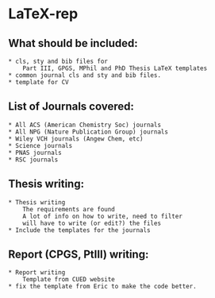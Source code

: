 LaTeX-rep
=========

What should be included:
-----------------
    * cls, sty and bib files for
        Part III, GPGS, MPhil and PhD Thesis LaTeX templates
    * common journal cls and sty and bib files.
    * template for CV

List of Journals covered:
-------------------------
    * All ACS (American Chemistry Soc) journals
    * All NPG (Nature Publication Group) journals
    * Wiley VCH journals (Angew Chem, etc)
    * Science journals
    * PNAS journals
    * RSC journals

Thesis writing:
-----------------
    * Thesis writing
        The requirements are found
        A lot of info on how to write, need to filter
        will have to write (or edit?) the files
    * Include the templates for the journals

Report (CPGS, PtIII) writing:
--------------
    * Report writing
        Template from CUED website
    * fix the template from Eric to make the code better.

